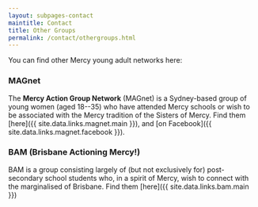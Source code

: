 ```yaml
---
layout: subpages-contact
maintitle: Contact
title: Other Groups
permalink: /contact/othergroups.html
---
```

You can find other Mercy young adult networks here:

### MAGnet
The **Mercy Action Group Network** (MAGnet) is a Sydney-based group of young
women (aged 18--35) who have attended Mercy schools or wish to be associated
with the Mercy tradition of the Sisters of Mercy. Find them
[here]({{ site.data.links.magnet.main }}), and
[on Facebook]({{ site.data.links.magnet.facebook }}).

### BAM (Brisbane Actioning Mercy!)
BAM is a group consisting largely of
(but not exclusively for) post-secondary school students who, in a spirit of
Mercy, wish to connect with the marginalised of Brisbane. Find them
[here]({{ site.data.links.bam.main }})
